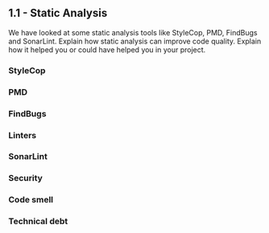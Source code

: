 ## 1.1 - Static Analysis

We have looked at some static analysis tools like StyleCop, PMD, FindBugs and SonarLint. 
Explain how static analysis can improve code quality. 
Explain how it helped you or could have helped you in your project.

### StyleCop


### PMD


### FindBugs


### Linters 


### SonarLint


### Security


### Code smell


### Technical debt

